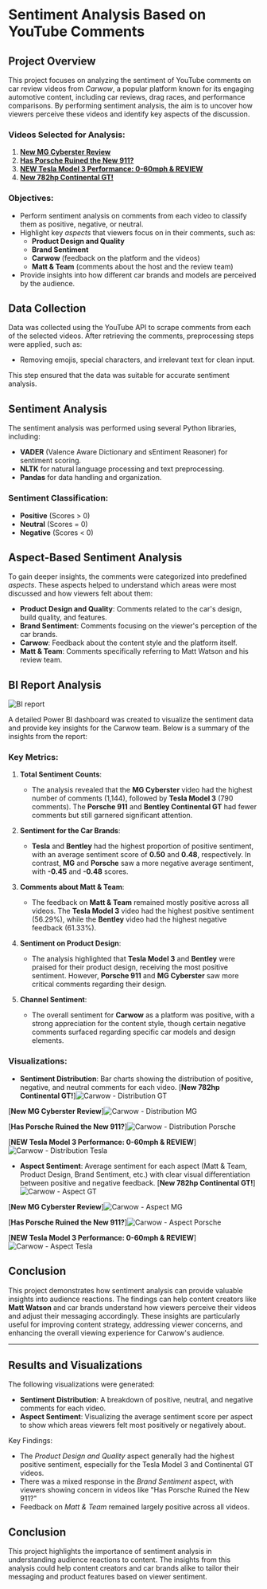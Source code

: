 # Sentiment Analysis Based on YouTube Comments

## Project Overview

This project focuses on analyzing the sentiment of YouTube comments on car review videos from *Carwow*, a popular platform known for its engaging automotive content, including car reviews, drag races, and performance comparisons. By performing sentiment analysis, the aim is to uncover how viewers perceive these videos and identify key aspects of the discussion.

### Videos Selected for Analysis:
1. [**New MG Cyberster Review**](https://www.youtube.com/watch?v=olcjaZYaUvY)
2. [**Has Porsche Ruined the New 911?**](https://www.youtube.com/watch?v=-2_zFZgE5Lo)
3. [**NEW Tesla Model 3 Performance: 0-60mph & REVIEW**](https://www.youtube.com/watch?v=mmjN3Z4HcEI)
4. [**New 782hp Continental GT!**](https://www.youtube.com/watch?v=UMIld6-lIQ8)

### Objectives:
- Perform sentiment analysis on comments from each video to classify them as positive, negative, or neutral.
- Highlight key *aspects* that viewers focus on in their comments, such as:
  - **Product Design and Quality**
  - **Brand Sentiment**
  - **Carwow** (feedback on the platform and the videos)
  - **Matt & Team** (comments about the host and the review team)
- Provide insights into how different car brands and models are perceived by the audience.

## Data Collection

Data was collected using the YouTube API to scrape comments from each of the selected videos. After retrieving the comments, preprocessing steps were applied, such as:
- Removing emojis, special characters, and irrelevant text for clean input.
  
This step ensured that the data was suitable for accurate sentiment analysis.

## Sentiment Analysis

The sentiment analysis was performed using several Python libraries, including:
- **VADER** (Valence Aware Dictionary and sEntiment Reasoner) for sentiment scoring.
- **NLTK** for natural language processing and text preprocessing.
- **Pandas** for data handling and organization.

### Sentiment Classification:
- **Positive** (Scores > 0)
- **Neutral** (Scores = 0)
- **Negative** (Scores < 0)

## Aspect-Based Sentiment Analysis

To gain deeper insights, the comments were categorized into predefined *aspects*. These aspects helped to understand which areas were most discussed and how viewers felt about them:

- **Product Design and Quality**: Comments related to the car's design, build quality, and features.
- **Brand Sentiment**: Comments focusing on the viewer's perception of the car brands.
- **Carwow**: Feedback about the content style and the platform itself.
- **Matt & Team**: Comments specifically referring to Matt Watson and his review team.

## BI Report Analysis

![BI report](https://github.com/user-attachments/assets/b2cb3493-6ab7-40d9-b617-c54cdbfc402a)

A detailed Power BI dashboard was created to visualize the sentiment data and provide key insights for the Carwow team. Below is a summary of the insights from the report:

### Key Metrics:
1. **Total Sentiment Counts**: 
   - The analysis revealed that the **MG Cyberster** video had the highest number of comments (1,144), followed by **Tesla Model 3** (790 comments). The **Porsche 911** and **Bentley Continental GT** had fewer comments but still garnered significant attention.
   
2. **Sentiment for the Car Brands**:
   - **Tesla** and **Bentley** had the highest proportion of positive sentiment, with an average sentiment score of **0.50** and **0.48**, respectively. In contrast, **MG** and **Porsche** saw a more negative average sentiment, with **-0.45** and **-0.48** scores.

3. **Comments about Matt & Team**:
   - The feedback on **Matt & Team** remained mostly positive across all videos. The **Tesla Model 3** video had the highest positive sentiment (56.29%), while the **Bentley** video had the highest negative feedback (61.33%). 
   
4. **Sentiment on Product Design**:
   - The analysis highlighted that **Tesla Model 3** and **Bentley** were praised for their product design, receiving the most positive sentiment. However, **Porsche 911** and **MG Cyberster** saw more critical comments regarding their design.
   
5. **Channel Sentiment**:
   - The overall sentiment for **Carwow** as a platform was positive, with a strong appreciation for the content style, though certain negative comments surfaced regarding specific car models and design elements.

### Visualizations:
- **Sentiment Distribution**: Bar charts showing the distribution of positive, negative, and neutral comments for each video.
[**New 782hp Continental GT!**]![Carwow - Distribution GT](https://github.com/user-attachments/assets/26cafb3b-b308-4e62-8ff0-978b8b8b030e)

[**New MG Cyberster Review**]![Carwow - Distribution MG](https://github.com/user-attachments/assets/36e24ad3-bb39-4578-868e-8be0d2976071)

[**Has Porsche Ruined the New 911?**]![Carwow - Distribution Porsche](https://github.com/user-attachments/assets/1f88ca89-b1b1-4277-bb9f-93445a86e621)

[**NEW Tesla Model 3 Performance: 0-60mph & REVIEW**] ![Carwow - Distribution Tesla ](https://github.com/user-attachments/assets/e6bec275-9b44-4a3a-b36a-19d06291bd2a)

  
- **Aspect Sentiment**: Average sentiment for each aspect (Matt & Team, Product Design, Brand Sentiment, etc.) with clear visual differentiation between positive and negative feedback.
[**New 782hp Continental GT!**]![Carwow - Aspect GT](https://github.com/user-attachments/assets/e4bc8164-7a90-4822-a50e-be11d56de0be)

[**New MG Cyberster Review**]![Carwow - Aspect MG](https://github.com/user-attachments/assets/564b72bf-d007-4eb7-9be9-a2fb776c59b5)

[**Has Porsche Ruined the New 911?**]![Carwow - Aspect Porsche](https://github.com/user-attachments/assets/f9dd8a7a-420a-4009-a5ca-c8e421468a54)

[**NEW Tesla Model 3 Performance: 0-60mph & REVIEW**]![Carwow - Aspect Tesla](https://github.com/user-attachments/assets/4d38d54f-d14d-4d3a-84d2-e861c1591202)



## Conclusion

This project demonstrates how sentiment analysis can provide valuable insights into audience reactions. The findings can help content creators like **Matt Watson** and car brands understand how viewers perceive their videos and adjust their messaging accordingly. These insights are particularly useful for improving content strategy, addressing viewer concerns, and enhancing the overall viewing experience for Carwow's audience.

---

## Results and Visualizations

The following visualizations were generated:
- **Sentiment Distribution**: A breakdown of positive, neutral, and negative comments for each video.
- **Aspect Sentiment**: Visualizing the average sentiment score per aspect to show which areas viewers felt most positively or negatively about.

Key Findings:
- The *Product Design and Quality* aspect generally had the highest positive sentiment, especially for the Tesla Model 3 and Continental GT videos.
- There was a mixed response in the *Brand Sentiment* aspect, with viewers showing concern in videos like "Has Porsche Ruined the New 911?"
- Feedback on *Matt & Team* remained largely positive across all videos.

## Conclusion

This project highlights the importance of sentiment analysis in understanding audience reactions to content. The insights from this analysis could help content creators and car brands alike to tailor their messaging and product features based on viewer sentiment.
